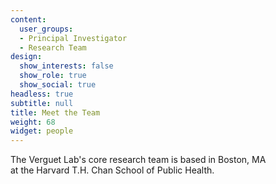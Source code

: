 ```yaml
---
content:
  user_groups:
  - Principal Investigator
  - Research Team
design:
  show_interests: false
  show_role: true
  show_social: true
headless: true
subtitle: null
title: Meet the Team
weight: 68
widget: people
---
```


The Verguet Lab's core research team is based in Boston, MA  
at the Harvard T.H. Chan School of Public Health.
